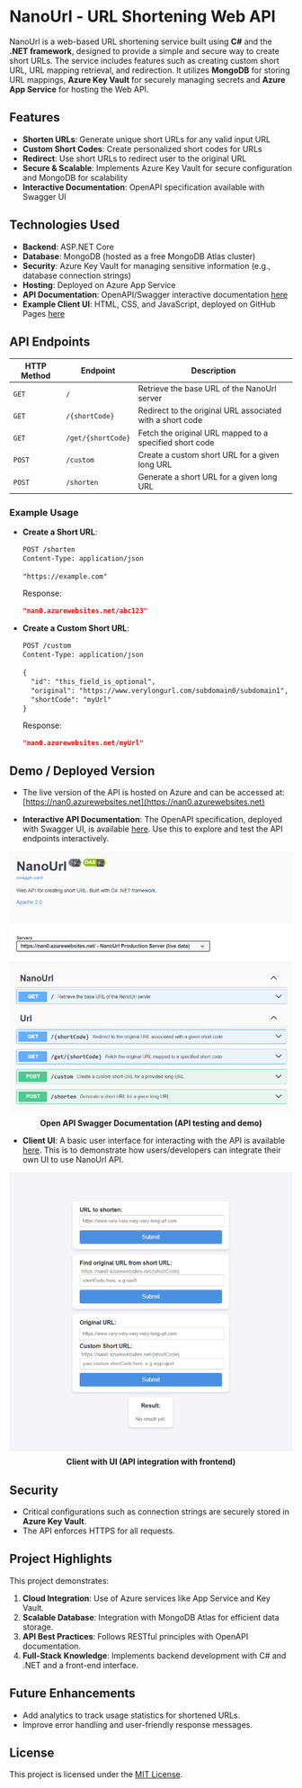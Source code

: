 # NanoUrl - URL Shortening Web API

NanoUrl is a web-based URL shortening service built using **C#** and the **.NET framework**, designed to provide a simple and secure way to create short URLs. The service includes features such as creating custom short URL, URL mapping retrieval, and redirection. It utilizes **MongoDB** for storing URL mappings, **Azure Key Vault** for securely managing secrets and **Azure App Service** for hosting the Web API.

## Features

- **Shorten URLs**: Generate unique short URLs for any valid input URL
- **Custom Short Codes**: Create personalized short codes for URLs
- **Redirect**: Use short URLs to redirect user to the original URL
- **Secure & Scalable**: Implements Azure Key Vault for secure configuration and MongoDB for scalability
- **Interactive Documentation**: OpenAPI specification available with Swagger UI

## Technologies Used

- **Backend**: ASP.NET Core
- **Database**: MongoDB (hosted as a free MongoDB Atlas cluster)
- **Security**: Azure Key Vault for managing sensitive information (e.g., database connection strings)
- **Hosting**: Deployed on Azure App Service
- **API Documentation**: OpenAPI/Swagger interactive documentation [here](https://dh-giang-vu.github.io/NanoURL-OpenAPI/)
- **Example Client UI**: HTML, CSS, and JavaScript, deployed on GitHub Pages [here](https://dh-giang-vu.github.io/NanoUrl-client/)

## API Endpoints

| HTTP Method | Endpoint          | Description                                           |
|-------------|-------------------|-------------------------------------------------------|
| `GET`       | `/`               | Retrieve the base URL of the NanoUrl server          |
| `GET`       | `/{shortCode}`    | Redirect to the original URL associated with a short code |
| `GET`       | `/get/{shortCode}`| Fetch the original URL mapped to a specified short code |
| `POST`      | `/custom`         | Create a custom short URL for a given long URL       |
| `POST`      | `/shorten`        | Generate a short URL for a given long URL            |

### Example Usage

- **Create a Short URL**:
  ```http
  POST /shorten
  Content-Type: application/json

  "https://example.com"
  ```

  Response:
  ```json
  "nan0.azurewebsites.net/abc123"
  ```

- **Create a Custom Short URL**:
  ```http
  POST /custom
  Content-Type: application/json

  {
    "id": "this_field_is_optional",
    "original": "https://www.verylongurl.com/subdomain0/subdomain1",
    "shortCode": "myUrl"
  }
  ```

  Response:
  ```json
  "nan0.azurewebsites.net/myUrl"
  ```

## Demo / Deployed Version
- The live version of the API is hosted on Azure and can be accessed at: [https://nan0.azurewebsites.net](https://nan0.azurewebsites.net)

- **Interactive API Documentation**: The OpenAPI specification, deployed with Swagger UI, is available [here](https://dh-giang-vu.github.io/NanoURL-OpenAPI/). Use this to explore and test the API endpoints interactively.

<div align="center">
  <img src="./docs/img/openapi-swagger.png" alt="OpenAPI Swagger" width="800px"/>
  <p style="margin-top: 7px;"><strong>Open API Swagger Documentation (API testing and demo)</strong></p>
</div>
  
- **Client UI**: A basic user interface for interacting with the API is available [here](https://dh-giang-vu.github.io/NanoUrl-client/). This is to demonstrate how users/developers can integrate their own UI to use NanoUrl API.

<div align="center">
  <img src="./docs/img/client.png" alt="NanoUrl client" width="800px"/>
  <p style="margin-top: 7px;"><strong>Client with UI (API integration with frontend)</strong></p>
</div>

## Security

- Critical configurations such as connection strings are securely stored in **Azure Key Vault**.
- The API enforces HTTPS for all requests.

## Project Highlights

This project demonstrates:
1. **Cloud Integration**: Use of Azure services like App Service and Key Vault.
2. **Scalable Database**: Integration with MongoDB Atlas for efficient data storage.
3. **API Best Practices**: Follows RESTful principles with OpenAPI documentation.
5. **Full-Stack Knowledge**: Implements backend development with C# and .NET and a front-end interface.

## Future Enhancements

- Add analytics to track usage statistics for shortened URLs.
- Improve error handling and user-friendly response messages.

## License

This project is licensed under the [MIT License](./LICENSE.txt).